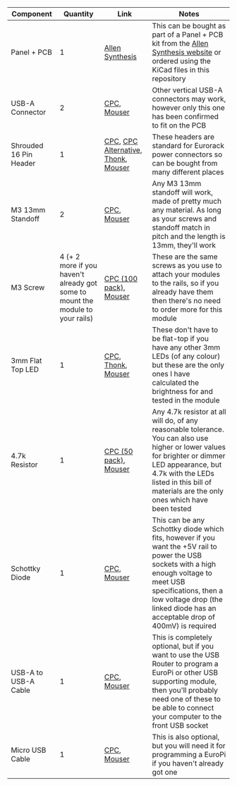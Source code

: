 | Component      | Quantity | Link | Notes |
| -------------- | -------- | ---- | ----- |
| Panel + PCB    | 1        | [Allen Synthesis](https://allensynthesis.square.site/product/usb-router/22)  | This can be bought as part of a Panel + PCB kit from the [Allen Synthesis website](www.allensynthesis.co.uk) or ordered using the KiCad files in this repository |
| USB-A Connector | 2     | [CPC](https://cpc.farnell.com/multicomp/usb-a-s-vt/usb-2-0-type-a-receptacle-th/dp/CN22155?ost=cn22155), [Mouser](https://www.mouser.co.uk/ProductDetail/CUI-Devices/UJ2-AV-1-TH?qs=5mqXD9RfOg2GaIS%2FC2TmTA%3D%3D) | Other vertical USB-A connectors may work, however only this one has been confirmed to fit on the PCB |
| Shrouded 16 Pin Header | 1 | [CPC](https://cpc.farnell.com/amphenol/t821116a1s100ceu/header-vertical-2-54mm-16way/dp/CN16429?st=16%20way%20header%20shrouded), [CPC Alternative](https://cpc.farnell.com/wurth-elektronik/61201621621/header-2-54mm-vertical-16way/dp/CN17032?st=16%20way%20header%20shrouded), [Thonk](https://www.thonk.co.uk/shop/eurorack-diy-essentials/), [Mouser](https://www.mouser.co.uk/ProductDetail/Wurth-Elektronik/61201621621?qs=sGAEpiMZZMvlX3nhDDO4AD9e8HPx1wRtQKjiuWcHfaw%3D) | These headers are standard for Eurorack power connectors so can be bought from many different places |
| M3 13mm Standoff | 2 | [CPC](https://cpc.farnell.com/ettinger/05-03-133/spacer-m3x13-ni/dp/PC02612?st=13mm%20standoff), [Mouser](https://www.mouser.co.uk/ProductDetail/Wurth-Elektronik/970130321?qs=wr8lucFkNMVzI4gY2uBL%252BQ%3D%3D) | Any M3 13mm standoff will work, made of pretty much any material. As long as your screws and standoff match in pitch and the length is 13mm, they'll work |
| M3 Screw | 4 (+ 2 more if you haven't already got some to mount the module to your rails) | [CPC (100 pack)](https://cpc.farnell.com/unbranded/m3x6-pan-pozi-stainl/m3x6-pan-pozi-stainless-screws/dp/FN00814?st=m3%20screw), [Mouser](https://www.mouser.co.uk/ProductDetail/Keystone-Electronics/9191-3?qs=wOxb8XianXjYu0m25ZR3Hw%3D%3D) | These are the same screws as you use to attach your modules to the rails, so if you already have them then there's no need to order more for this module |
| 3mm Flat Top LED | 1 | [CPC](https://cpc.farnell.com/kingbright/l-424idt/led-flat-top-3mm-he-red/dp/SC11543?st=kingbright%20led%203mm), [Thonk](https://www.thonk.co.uk/shop/new-style-flat-top-leds-turing-pulses-vactrol-mix/), [Mouser](https://www.mouser.co.uk/ProductDetail/Kingbright/WP424IDT?qs=sGAEpiMZZMt82OzCyDsLFG4pPqE5WX3moIE394rIV%252B8%3D) | These don't have to be flat-top if you have any other 3mm LEDs (of any colour) but these are the only ones I have calculated the brightness for and tested in the module |
| 4.7k Resistor | 1 | [CPC (50 pack)](https://cpc.farnell.com/unbranded/mf25-4k7/resistor-0-25w-1-4k7/dp/RE03757?st=4k7%20resistor), [Mouser](https://www.mouser.co.uk/ProductDetail/Vishay-BC-Components/SFR2500004701JA500?qs=ClR5yMXwuUeHolVbK4G8uQ%3D%3D) | Any 4.7k resistor at all will do, of any reasonable tolerance. You can also use higher or lower values for brighter or dimmer LED appearance, but 4.7k with the LEDs listed in this bill of materials are the only ones which have been tested |
| Schottky Diode | 1 | [CPC](https://cpc.farnell.com/stmicroelectronics/bat48/diode-schottky-small-signal/dp/SC07328), [Mouser](https://www.mouser.co.uk/ProductDetail/Micro-Commercial-Components-MCC/1N5817-TP?qs=KFo7JewZbUG5sQj%252BWAsavw%3D%3D) | This can be any Schottky diode which fits, however if you want the +5V rail to power the USB sockets with a high enough voltage to meet USB specifications, then a low voltage drop (the linked diode has an acceptable drop of 400mV) is required |
| USB-A to USB-A Cable | 1 | [CPC](https://cpc.farnell.com/pro-signal/psg91428/lead-usb2-0-a-male-a-male-grey/dp/CS30623?st=usb%20a%20male%20to%20male), [Mouser](https://www.mouser.co.uk/ProductDetail/Qualtek/3021059-01M?qs=MLItCLRbWsylgGXE0uMn3Q%3D%3D) | This is completely optional, but if you want to use the USB Router to program a EuroPi or other USB supporting module, then you'll probably need one of these to be able to connect your computer to the front USB socket |
| Micro USB Cable | 1 | [CPC](https://cpc.farnell.com/pro-signal/psg91567/lead-usb-a-male-micro-b-male-white/dp/CS32737?st=micro%20usb%20cable), [Mouser](https://www.mouser.co.uk/ProductDetail/Raspberry-Pi/SC0732?qs=T%252BzbugeAwjgDO%252BS%252B%252Bwhihw%3D%3D) | This is also optional, but you will need it for programming a EuroPi if you haven't already got one |
